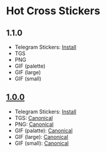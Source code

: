 # Hot Cross Stickers

## 1.1.0

- Telegram Stickers: [Install](https://t.me/addstickers/HotCross)
- TGS
- PNG
- GIF (palette)
- GIF (large)
- GIF (small)

## [1.0.0](1.0.0/)

- Telegram Stickers: [Install](https://t.me/addstickers/HotCross)
- TGS: [Canonical](1.0.0/tgs/)
- PNG: [Canonical](1.0.0/png/)
- GIF (palatte): [Canonical](1.0.0/Hot%20Cross%20Stickers%20V1.0.0.gif)
- GIF (large): [Canonical](1.0.0/gif/large/)
- GIF (small): [Canonical](1.0.0/gif/small/)
